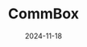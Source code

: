 ---  
layout: startup_page  
title: "CommBox"  
id: "commbox.io"  
permalink: "/commboxcommbox.io11182024/"  
website: "https://www.commbox.io/"  
funding_round: "Growth investment"  
funding_amount: "$15M"  
investors: "PSG Equity"  
about: "CommBox provides an enterprise-grade, AI-powered omnichannel customer experience platform. It enables rapid deployment of secure AI bots for resolving complex customer inquiries, automating interactions and business processes while adhering to enterprise-level security and privacy standards. The platform integrates advanced automation and seamless integration with third-party systems."  
markets: "AI, Customer Experience"  
hq: "Boston, Massachusetts, United States"  
founded_year: "2013"  
linkedin: "https://www.linkedin.com/company/commbox1"  
twitter: "https://twitter.com/GetCommbox"  
instagram: ""  
facebook: "https://www.facebook.com/CommBox.io"  
crunchbase: "https://www.crunchbase.com/organization/commbox-io"  
pitchbook: "https://pitchbook.com/profiles/company/436181-23"  

date_display: "18-Nov-2024"  
date: "2024-11-18"

# SEO Optimization  
meta_title: "CommBox - Growth investment Funding ($15M)"  
meta_description: "CommBox, CommBox provides an enterprise-grade, AI-powered omnichannel customer experience platform. It enables rapid deployment of secure AI bots for resolving..."  
meta_keywords: "CommBox, AI, Customer Experience, Growth investment funding"  
canonical_url: "https://startup.projectstartups.com/commboxcommbox.io11182024/"  
---
